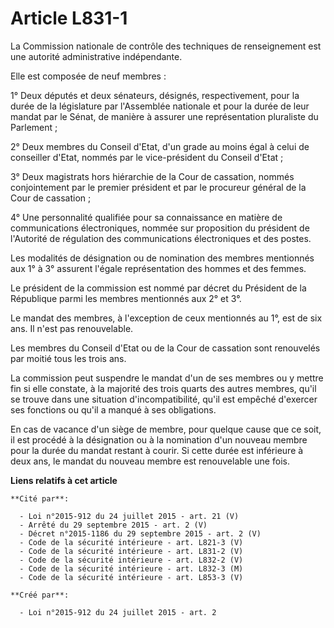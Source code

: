 # Article L831-1

La Commission nationale de contrôle des techniques de renseignement est une autorité administrative indépendante. 

Elle est composée de neuf membres : 

1° Deux députés et deux sénateurs, désignés, respectivement, pour la durée de la législature par l'Assemblée nationale et
pour la durée de leur mandat par le Sénat, de manière à assurer une représentation pluraliste du Parlement ; 

2° Deux membres du Conseil d'Etat, d'un grade au moins égal à celui de conseiller d'Etat, nommés par le vice-président du
Conseil d'Etat ; 

3° Deux magistrats hors hiérarchie de la Cour de cassation, nommés conjointement par le premier président et par le procureur
général de la Cour de cassation ; 

4° Une personnalité qualifiée pour sa connaissance en matière de communications électroniques, nommée sur proposition du
président de l'Autorité de régulation des communications électroniques et des postes. 

Les modalités de désignation ou de nomination des membres mentionnés aux 1° à 3° assurent l'égale représentation des hommes
et des femmes. 

Le président de la commission est nommé par décret du Président de la République parmi les membres mentionnés aux 2° et 3°. 

Le mandat des membres, à l'exception de ceux mentionnés au 1°, est de six ans. Il n'est pas renouvelable. 

Les membres du Conseil d'Etat ou de la Cour de cassation sont renouvelés par moitié tous les trois ans. 

La commission peut suspendre le mandat d'un de ses membres ou y mettre fin si elle constate, à la majorité des trois quarts
des autres membres, qu'il se trouve dans une situation d'incompatibilité, qu'il est empêché d'exercer ses fonctions ou qu'il
a manqué à ses obligations. 

En cas de vacance d'un siège de membre, pour quelque cause que ce soit, il est procédé à la désignation ou à la nomination
d'un nouveau membre pour la durée du mandat restant à courir. Si cette durée est inférieure à deux ans, le mandat du nouveau
membre est renouvelable une fois.

**Liens relatifs à cet article**

	**Cité par**:

	  - Loi n°2015-912 du 24 juillet 2015 - art. 21 (V)
	  - Arrêté du 29 septembre 2015 - art. 2 (V)
	  - Décret n°2015-1186 du 29 septembre 2015 - art. 2 (V)
	  - Code de la sécurité intérieure - art. L821-3 (V)
	  - Code de la sécurité intérieure - art. L831-2 (V)
	  - Code de la sécurité intérieure - art. L832-2 (V)
	  - Code de la sécurité intérieure - art. L832-3 (M)
	  - Code de la sécurité intérieure - art. L853-3 (V)

	**Créé par**:

	  - Loi n°2015-912 du 24 juillet 2015 - art. 2
